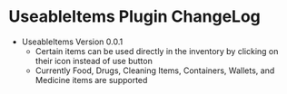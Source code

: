 # UseableItems Plugin ChangeLog

* UseableItems Version 0.0.1
    * Certain items can be used directly in the inventory by clicking on their icon instead of use button
    * Currently Food, Drugs, Cleaning Items, Containers, Wallets, and Medicine items are supported
